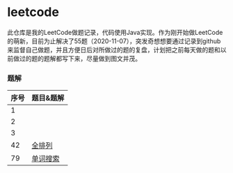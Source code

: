 # leetcode
此仓库是我的LeetCode做题记录，代码使用Java实现。作为刚开始做LeetCode的萌新，目前为止解决了55题（2020-11-07），突发奇想想要通过记录到github来监督自己做题，并且方便日后对所做过的题的复盘，计划把之前每天做的题和以前做过的题的题解都写下来，尽量做到图文并茂。



### 题解

| 序号 | 题目&题解                                                     |
| :----------------------- | -------------------------------------------------------------------------------------- |
| 1          |                                                              |
| 2          |                                                              |
| 3          |                                                              |
| 42          | [全排列](https://github.com/hinkleung/leetcode/blob/main/solution/46-全排列/46-全排列.md) |
| 79 | [单词搜索](https://github.com/hinkleung/leetcode/blob/main/solution/79-单词搜索/79-单词搜索.md) |
